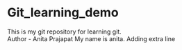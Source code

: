 # Git_learning_demo
This is my git repository for learning git.
<br>
Author - Anita Prajapat
My name is anita.
Adding extra line
